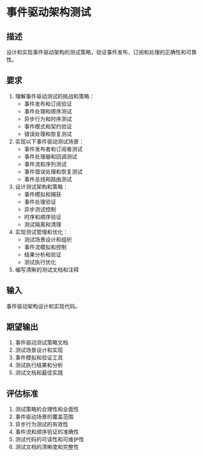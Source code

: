 # 事件驱动架构测试

## 描述
设计和实现事件驱动架构的测试策略，验证事件发布、订阅和处理的正确性和可靠性。

## 要求
1. 理解事件驱动测试的挑战和策略：
   - 事件发布和订阅验证
   - 事件处理和顺序测试
   - 异步行为和时序测试
   - 事件模式和契约验证
   - 错误处理和恢复测试
2. 实现以下事件驱动测试场景：
   - 事件发布者和订阅者测试
   - 事件处理器和回调测试
   - 事件流和序列测试
   - 事件错误处理和恢复测试
   - 事件总线和路由测试
3. 设计测试架构和策略：
   - 事件模拟和捕获
   - 事件处理验证
   - 异步测试控制
   - 时序和顺序验证
   - 测试隔离和清理
4. 实现测试管理和优化：
   - 测试场景设计和组织
   - 事件流模拟和控制
   - 结果分析和验证
   - 测试执行优化
5. 编写清晰的测试文档和注释

## 输入
事件驱动架构设计和实现代码。

## 期望输出
1. 事件驱动测试策略文档
2. 测试场景设计和实现
3. 事件模拟和验证工具
4. 测试执行结果和分析
5. 测试文档和最佳实践

## 评估标准
1. 测试策略的合理性和全面性
2. 事件驱动场景的覆盖范围
3. 异步行为测试的有效性
4. 事件流和顺序验证的准确性
5. 测试代码的可读性和可维护性
6. 测试文档的清晰度和完整性